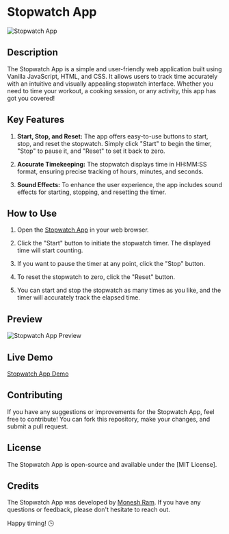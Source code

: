 # Stopwatch App

![Stopwatch App]()

## Description

The Stopwatch App is a simple and user-friendly web application built using Vanilla JavaScript, HTML, and CSS. It allows users to track time accurately with an intuitive and visually appealing stopwatch interface. Whether you need to time your workout, a cooking session, or any activity, this app has got you covered!

## Key Features

1. **Start, Stop, and Reset:** The app offers easy-to-use buttons to start, stop, and reset the stopwatch. Simply click "Start" to begin the timer, "Stop" to pause it, and "Reset" to set it back to zero.

2. **Accurate Timekeeping:** The stopwatch displays time in HH:MM:SS format, ensuring precise tracking of hours, minutes, and seconds.

3. **Sound Effects:** To enhance the user experience, the app includes sound effects for starting, stopping, and resetting the timer.

## How to Use

1. Open the [Stopwatch App]() in your web browser.

2. Click the "Start" button to initiate the stopwatch timer. The displayed time will start counting.

3. If you want to pause the timer at any point, click the "Stop" button.

4. To reset the stopwatch to zero, click the "Reset" button.

5. You can start and stop the stopwatch as many times as you like, and the timer will accurately track the elapsed time.

## Preview

![Stopwatch App Preview]()

## Live Demo

[Stopwatch App Demo]()

## Contributing

If you have any suggestions or improvements for the Stopwatch App, feel free to contribute! You can fork this repository, make your changes, and submit a pull request.

## License

The Stopwatch App is open-source and available under the [MIT License].

## Credits

The Stopwatch App was developed by [Monesh Ram](https://github.com/WhoisMonesh/). If you have any questions or feedback, please don't hesitate to reach out.

Happy timing! 🕒
